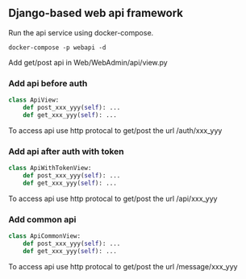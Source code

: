 ## Django-based web api framework
Run the api service using docker-compose.
```shell
docker-compose -p webapi -d
```

Add get/post api in Web/WebAdmin/api/view.py
### Add api before auth
```python
class ApiView:
    def post_xxx_yyy(self): ...
    def get_xxx_yyy(self): ...
```
To access api use http protocal to get/post the url /auth/xxx_yyy

### Add api after auth with token
```python
class ApiWithTokenView:
    def post_xxx_yyy(self): ...
    def get_xxx_yyy(self): ...
```
To access api use http protocal to get/post the url /api/xxx_yyy

### Add common api
```python
class ApiCommonView:
    def post_xxx_yyy(self): ...
    def get_xxx_yyy(self): ...
```
To access api use http protocal to get/post the url /message/xxx_yyy
